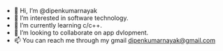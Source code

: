 - 👋 Hi, I’m @dipenkumarnayak
- 👀 I’m interested in software technology.
- 🌱 I’m currently learning c/c++.
- 💞️ I’m looking to collaborate on app dvlopment.
- 📫 You can reach me through my gmail dipenkumarnayak@gmail.com

<!---
dipenkumarnayak/dipenkumarnayak is a ✨ special ✨ repository because its `README.md` (this file) appears on your GitHub profile.
You can click the Preview link to take a look at your changes.
--->
